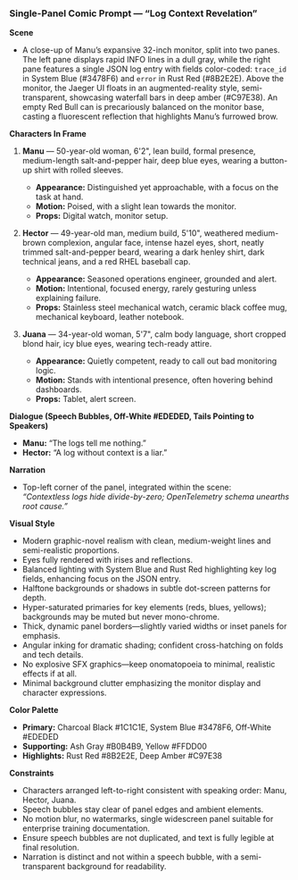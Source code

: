 ### Single-Panel Comic Prompt — “Log Context Revelation”

**Scene**  
- A close-up of Manu’s expansive 32-inch monitor, split into two panes. The left pane displays rapid INFO lines in a dull gray, while the right pane features a single JSON log entry with fields color-coded: `trace_id` in System Blue (#3478F6) and `error` in Rust Red (#8B2E2E). Above the monitor, the Jaeger UI floats in an augmented-reality style, semi-transparent, showcasing waterfall bars in deep amber (#C97E38). An empty Red Bull can is precariously balanced on the monitor base, casting a fluorescent reflection that highlights Manu’s furrowed brow.

**Characters In Frame**  
1. **Manu** — 50-year-old woman, 6'2", lean build, formal presence, medium-length salt-and-pepper hair, deep blue eyes, wearing a button-up shirt with rolled sleeves.  
   - **Appearance:** Distinguished yet approachable, with a focus on the task at hand.  
   - **Motion:** Poised, with a slight lean towards the monitor.  
   - **Props:** Digital watch, monitor setup.

2. **Hector** — 49-year-old man, medium build, 5'10", weathered medium-brown complexion, angular face, intense hazel eyes, short, neatly trimmed salt-and-pepper beard, wearing a dark henley shirt, dark technical jeans, and a red RHEL baseball cap.  
   - **Appearance:** Seasoned operations engineer, grounded and alert.  
   - **Motion:** Intentional, focused energy, rarely gesturing unless explaining failure.  
   - **Props:** Stainless steel mechanical watch, ceramic black coffee mug, mechanical keyboard, leather notebook.

3. **Juana** — 34-year-old woman, 5'7", calm body language, short cropped blond hair, icy blue eyes, wearing tech-ready attire.  
   - **Appearance:** Quietly competent, ready to call out bad monitoring logic.  
   - **Motion:** Stands with intentional presence, often hovering behind dashboards.  
   - **Props:** Tablet, alert screen.

**Dialogue (Speech Bubbles, Off-White #EDEDED, Tails Pointing to Speakers)**  
- **Manu:** “The logs tell me nothing.”  
- **Hector:** “A log without context is a liar.”

**Narration**  
- Top-left corner of the panel, integrated within the scene:  
  *“Contextless logs hide divide-by-zero; OpenTelemetry schema unearths root cause.”*

**Visual Style**  
- Modern graphic-novel realism with clean, medium-weight lines and semi-realistic proportions.  
- Eyes fully rendered with irises and reflections.  
- Balanced lighting with System Blue and Rust Red highlighting key log fields, enhancing focus on the JSON entry.  
- Halftone backgrounds or shadows in subtle dot-screen patterns for depth.  
- Hyper-saturated primaries for key elements (reds, blues, yellows); backgrounds may be muted but never mono-chrome.  
- Thick, dynamic panel borders—slightly varied widths or inset panels for emphasis.  
- Angular inking for dramatic shading; confident cross-hatching on folds and tech details.  
- No explosive SFX graphics—keep onomatopoeia to minimal, realistic effects if at all.  
- Minimal background clutter emphasizing the monitor display and character expressions.

**Color Palette**  
- **Primary:** Charcoal Black #1C1C1E, System Blue #3478F6, Off-White #EDEDED  
- **Supporting:** Ash Gray #B0B4B9, Yellow #FFDD00  
- **Highlights:** Rust Red #8B2E2E, Deep Amber #C97E38

**Constraints**  
- Characters arranged left-to-right consistent with speaking order: Manu, Hector, Juana.  
- Speech bubbles stay clear of panel edges and ambient elements.  
- No motion blur, no watermarks, single widescreen panel suitable for enterprise training documentation.  
- Ensure speech bubbles are not duplicated, and text is fully legible at final resolution.  
- Narration is distinct and not within a speech bubble, with a semi-transparent background for readability.